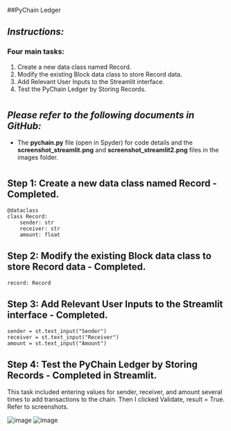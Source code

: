 ##PyChain Ledger


## *Instructions:*
### Four main tasks:
1. Create a new data class named Record.
2. Modify the existing Block data class to store Record data.
3. Add Relevant User Inputs to the Streamlit interface.
4. Test the PyChain Ledger by Storing Records.

#
## *Please refer to the following documents in GitHub:*
- The **pychain.py** file (open in Spyder) for code details and the **screenshot_streamlit.png** and **screenshot_streamlit2.png** files in the images folder.

#

## Step 1: Create a new data class named Record - Completed.
```
@dataclass  
class Record:  
    sender: str  
    receiver: str  
    amount: float  
```

## Step 2: Modify the existing Block data class to store Record data - Completed.  
```
record: Record  
  ```
## Step 3: Add Relevant User Inputs to the Streamlit interface - Completed. 
 ```
sender = st.text_input("Sender")
receiver = st.text_input("Receiver")
amount = st.text_input("Amount")
 ```  
## Step 4: Test the PyChain Ledger by Storing Records - Completed in Streamlit.  
This task included entering values for sender, receiver, and amount several times to add transactions to the chain.  Then I clicked Validate, result = True.  Refer to screenshots.  

![image](https://github.com/horace2886/sampling-project-/assets/48897967/f100be10-0149-4fca-a9fc-daac324e804f)
![image](https://github.com/horace2886/sampling-project-/assets/48897967/4267957d-406f-48ba-8768-cd4d4d08f522)

